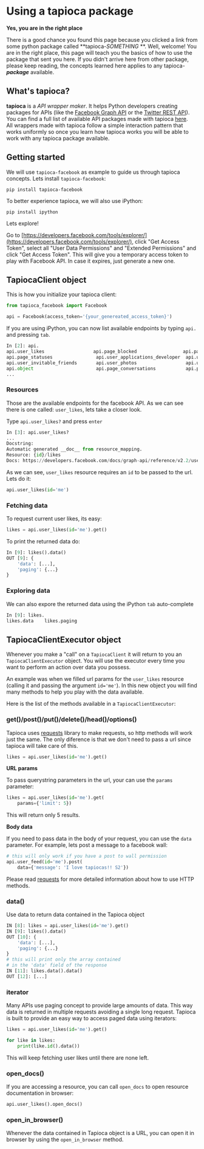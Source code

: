 # Using a tapioca package

**Yes, you are in the right place**

There is a good chance you found this page because you clicked a link from some python package called **tapioca-*SOMETHING* **. Well, welcome! You are in the right place, this page will teach you the basics of how to use the package that sent you here. If you didn't arrive here from other package, please keep reading, the concepts learned here applies to any tapioca-***package*** available.

## What's tapioca?

**tapioca** is a *API wrapper maker*. It helps Python developers creating packages for APIs (like the [Facebook Graph API](flavours.html#facebook) or the [Twitter REST API](flavours.html#twitter)). You can find a full list of available API packages made with tapioca [here](flavours.md).  
All wrappers made with tapioca follow a simple interaction pattern that works uniformly so once you learn how tapioca works you will be able to work with any tapioca package available.

## Getting started

We will use ```tapioca-facebook``` as example to guide us through tapioca concepts.
Lets install ```tapioca-facebook```:
```
pip install tapioca-facebook
```
To better experience tapioca, we will also use iPython:
```
pip install ipython
```
Lets explore!  

Go to [https://developers.facebook.com/tools/explorer/](https://developers.facebook.com/tools/explorer/), click "Get Access Token", select all "User Data Permissions" and "Extended Permissions" and click "Get Access Token". This will give you a temporary access token to play with Facebook API. In case it expires, just generate a new one.

## TapiocaClient object

This is how you initialize your tapioca client:
``` python
from tapioca_facebook import Facebook

api = Facebook(access_token='{your_genereated_access_token}')

```

If you are using iPython, you can now list available endpoints by typing ```api.``` and pressing ```tab```.

``` python
In [2]: api.
api.user_likes                  api.page_blocked                 api.page_locations
api.page_statuses                api.user_applications_developer  api.user_friends
api.user_invitable_friends       api.user_photos                  api.user_videos
api.object                       api.page_conversations           api.page_milestones
...
```

### Resources

Those are the available endpoints for the facebook API. As we can see there is one called: ```user_likes```, lets take a closer look.

Type ```api.user_likes?``` and press ```enter```

``` python
In [3]: api.user_likes?
...
Docstring:
Automatic generated __doc__ from resource_mapping.
Resource: {id}/likes
Docs: https://developers.facebook.com/docs/graph-api/reference/v2.2/user/likes
```

As we can see, ```user_likes``` resource requires an ```id``` to be passed to the url. Lets do it:

``` python
api.user_likes(id='me')
```

### Fetching data

To request current user likes, its easy:

``` python
likes = api.user_likes(id='me').get()
```

To print the returned data do:

``` python
In [9]: likes().data()
OUT [9]: {
    'data': [...],
    'paging': {...}
}
```

### Exploring data

We can also expore the returned data using the iPython ```tab``` auto-complete

``` python
In [9]: likes.
likes.data    likes.paging
```

## TapiocaClientExecutor object

Whenever you make a "call" on a ```TapiocaClient``` it will return to you an ```TapiocaClientExecutor``` object. You will use the executor every time you want to perform an action over data you possess. 

An example was when we filled url params for the ```user_likes``` resource (calling it and passing the argument ``id='me'``). In this new object you will find many methods to help you play with the data available.

Here is the list of the methods available in a ``TapiocaClientExecutor``:

### get()/post()/put()/delete()/head()/options()

Tapioca uses [requests](http://docs.python-requests.org/en/latest/) library to make requests, so http methods will work just the same. The only diference is that we don't need to pass a url since tapioca will take care of this.

``` python
likes = api.user_likes(id='me').get()
```

**URL params**

To pass querystring parameters in the url, your can use the ```params``` parameter:

``` python
likes = api.user_likes(id='me').get(
    params={'limit': 5})
```

This will return only 5 results.

**Body data**

If you need to pass data in the body of your request, you can use the ```data``` parameter. For example, lets post a message to a facebook wall:

``` python
# this will only work if you have a post to wall permission
api.user_feed(id='me').post(
    data={'message': 'I love tapiocas!! S2'})
```

Please read [requests](http://docs.python-requests.org/en/latest/) for more detailed information about how to use HTTP methods. 

### data()
Use data to return data contained in the Tapioca object
``` python
IN [8]: likes = api.user_likes(id='me').get()
IN [9]: likes().data()
OUT [10]: {
    'data': [...],
    'paging': {...}
}
# this will print only the array contained 
# in the 'data' field of the response
IN [11]: likes.data().data()
OUT [12]: [...]
```

### iterator

Many APIs use paging concept to provide large amounts of data. This way data is returned in multiple requests avoiding a single long request.
Tapioca is built to provide an easy way to access paged data using iterators:

``` python
likes = api.user_likes(id='me').get()

for like in likes:
    print(like.id().data())
```
This will keep fetching user likes until there are none left.

### open_docs()

If you are accessing a resource, you can call ```open_docs``` to open resource documentation in browser:

``` python
api.user_likes().open_docs()
```

### open_in_browser()

Whenever the data contained in Tapioca object is a URL, you can open it in browser by using the ```open_in_browser``` method.
